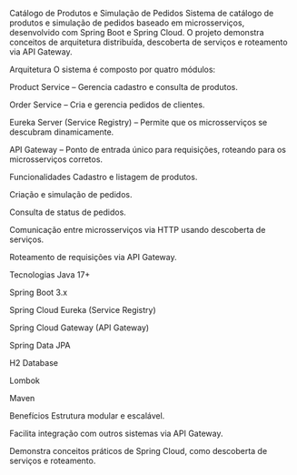 Catálogo de Produtos e Simulação de Pedidos
Sistema de catálogo de produtos e simulação de pedidos baseado em microsserviços, desenvolvido com Spring Boot e Spring Cloud. O projeto demonstra conceitos de arquitetura distribuída, descoberta de serviços e roteamento via API Gateway.

Arquitetura
O sistema é composto por quatro módulos:

Product Service – Gerencia cadastro e consulta de produtos.

Order Service – Cria e gerencia pedidos de clientes.

Eureka Server (Service Registry) – Permite que os microsserviços se descubram dinamicamente.

API Gateway – Ponto de entrada único para requisições, roteando para os microsserviços corretos.

Funcionalidades
Cadastro e listagem de produtos.

Criação e simulação de pedidos.

Consulta de status de pedidos.

Comunicação entre microsserviços via HTTP usando descoberta de serviços.

Roteamento de requisições via API Gateway.

Tecnologias
Java 17+

Spring Boot 3.x

Spring Cloud Eureka (Service Registry)

Spring Cloud Gateway (API Gateway)

Spring Data JPA

H2 Database

Lombok

Maven

Benefícios
Estrutura modular e escalável.

Facilita integração com outros sistemas via API Gateway.

Demonstra conceitos práticos de Spring Cloud, como descoberta de serviços e roteamento.
